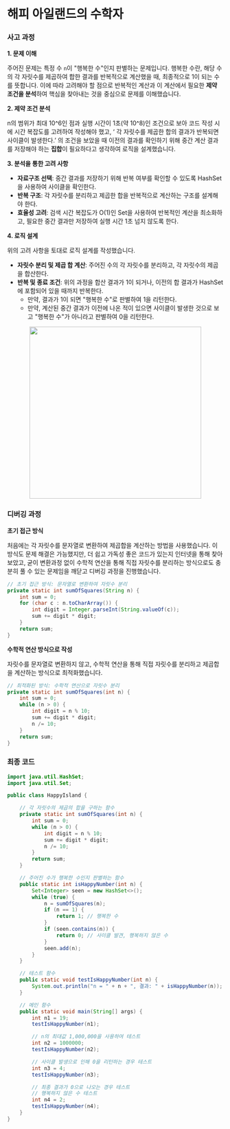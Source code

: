 # 해피 아일랜드의 수학자

### 사고 과정
**1. 문제 이해**

주어진 문제는 특정 수 `n`이 "행복한 수"인지 판별하는 문제입니다. 행복한 수란, 해당 수의 각 자릿수를 제곱하여 합한 결과를 반복적으로 계산했을 때, 최종적으로 1이 되는 수를 뜻합니다. 이에 따라 고려해야 할 점으로 반복적인 계산과 이 계산에서 필요한 **제약 조건을 분석**하여 핵심을 찾아내는 것을 중심으로 문제를 이해했습니다.

**2. 제약 조건 분석**

n의 범위가 최대 10^6인 점과 실행 시간이 1초(약 10^8)인 조건으로 보아 코드 작성 시에 시간 복잡도를 고려하여 작성해야 했고, ‘ 각 자릿수를 제곱한 합의 결과가 반복되면 사이클이 발생한다.’ 의 조건을 보았을 때 이전의 결과를 확인하기 위해 중간 계산 결과를 저장해야 하는 **집합**이 필요하다고 생각하여 로직을 설계했습니다.

**3. 분석을 통한 고려 사항**

- **자료구조 선택**: 중간 결과를 저장하기 위해 반복 여부를 확인할 수 있도록 HashSet을 사용하여 사이클을 확인한다.
- **반복 구조**: 각 자릿수를 분리하고 제곱한 합을 반복적으로 계산하는 구조를 설계해야 한다.
- **효율성 고려**: 검색 시간 복잡도가 O(1)인 Set을 사용하여 반복적인 계산을 최소화하고, 필요한 중간 결과만 저장하여 실행 시간 1초 넘지 않도록 한다.

**4. 로직 설계**

위의 고려 사항을 토대로 로직 설계를 작성했습니다.

- **자릿수 분리 및 제곱 합 계산**: 주어진 수의 각 자릿수를 분리하고, 각 자릿수의 제곱을 합산한다.
- **반복 및 종료 조건**: 위의 과정을 합산 결과가 1이 되거나, 이전의 합 결과가 HashSet에 포함되어 있을 때까지 반복한다.
    - 만약, 결과가 1이 되면 "행복한 수"로 판별하여 1을 리턴한다.
    - 만약, 계산된 중간 결과가 이전에 나온 적이 있으면 사이클이 발생한 것으로 보고 "행복한 수"가 아니라고 판별하여 0을 리턴한다.

<p align="center">
 <img src="https://github.com/dnzp75/bootagit-mission/assets/105201451/4b5bec1c-6615-455b-ac57-bf1ded9bd4db.png" width="400" height="400"/>
</p>

### 디버깅 과정

**초기 접근 방식**

처음에는 각 자릿수를 문자열로 변환하여 제곱합을 계산하는 방법을 사용했습니다. 이 방식도 문제 해결은 가능했지만, 더 쉽고 가독성 좋은 코드가 있는지 인터넷을 통해 찾아보았고, 굳이 변환과정 없이 수학적 연산을 통해 직접 자릿수를 분리하는 방식으로도 충분히 풀 수 있는 문제임을 깨닫고 디버깅 과정을 진행했습니다. 

```java
// 초기 접근 방식: 문자열로 변환하여 자릿수 분리
private static int sumOfSquares(String n) {
    int sum = 0;
    for (char c : n.toCharArray()) {
        int digit = Integer.parseInt(String.valueOf(c));
        sum += digit * digit;
    }
    return sum;
}
```

**수학적 연산 방식으로 작성**

자릿수를 문자열로 변환하지 않고, 수학적 연산을 통해 직접 자릿수를 분리하고 제곱합을 계산하는 방식으로 최적화했습니다.

```java
// 최적화된 방식: 수학적 연산으로 자릿수 분리
private static int sumOfSquares(int n) {
    int sum = 0;
    while (n > 0) {
        int digit = n % 10;
        sum += digit * digit;
        n /= 10;
    }
    return sum;
}
```

### 최종 코드

```java
import java.util.HashSet;
import java.util.Set;

public class HappyIsland {

    // 각 자릿수의 제곱의 합을 구하는 함수
    private static int sumOfSquares(int n) {
        int sum = 0;
        while (n > 0) {
            int digit = n % 10;
            sum += digit * digit;
            n /= 10;
        }
        return sum;
    }

    // 주어진 수가 행복한 수인지 판별하는 함수
    public static int isHappyNumber(int n) {
        Set<Integer> seen = new HashSet<>();
        while (true) {
            n = sumOfSquares(n);
            if (n == 1) {
                return 1; // 행복한 수
            }
            if (seen.contains(n)) {
                return 0; // 사이클 발견, 행복하지 않은 수
            }
            seen.add(n);
        }
    }

    // 테스트 함수
    public static void testIsHappyNumber(int n) {
        System.out.println("n = " + n + ", 결과: " + isHappyNumber(n));
    }

    // 메인 함수
    public static void main(String[] args) {
        int n1 = 19;
        testIsHappyNumber(n1);

        // n의 최대값 1,000,000을 사용하여 테스트
        int n2 = 1000000;
        testIsHappyNumber(n2);

        // 사이클 발생으로 인해 0을 리턴하는 경우 테스트
        int n3 = 4;
        testIsHappyNumber(n3);

        // 최종 결과가 0으로 나오는 경우 테스트
        // 행복하지 않은 수 테스트
        int n4 = 2; 
        testIsHappyNumber(n4);
    }
}

```
